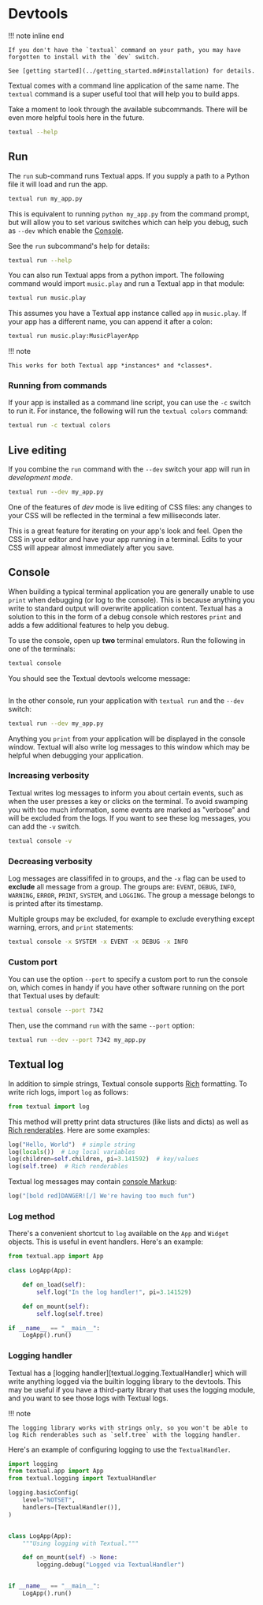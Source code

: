 # Devtools

!!! note inline end

    If you don't have the `textual` command on your path, you may have forgotten to install with the `dev` switch.

    See [getting started](../getting_started.md#installation) for details.

Textual comes with a command line application of the same name. The `textual` command is a super useful tool that will help you to build apps.

Take a moment to look through the available subcommands. There will be even more helpful tools here in the future.

```bash
textual --help
```


## Run

The `run` sub-command runs Textual apps. If you supply a path to a Python file it will load and run the app.

```bash
textual run my_app.py
```

This is equivalent to running `python my_app.py` from the command prompt, but will allow you to set various switches which can help you debug, such as `--dev` which enable the [Console](#console).

See the `run` subcommand's help for details:

```bash
textual run --help
```

You can also run Textual apps from a python import.
The following command would import `music.play` and run a Textual app in that module:

```bash
textual run music.play
```

This assumes you have a Textual app instance called `app` in `music.play`.
If your app has a different name, you can append it after a colon:

```bash
textual run music.play:MusicPlayerApp
```

!!! note

    This works for both Textual app *instances* and *classes*.


### Running from commands

If your app is installed as a command line script, you can use the `-c` switch to run it.
For instance, the following will run the `textual colors` command:

```bash
textual run -c textual colors
```

## Live editing

If you combine the `run` command with the `--dev` switch your app will run in *development mode*.

```bash
textual run --dev my_app.py
```

One of the features of *dev* mode is live editing of CSS files: any changes to your CSS will be reflected in the terminal a few milliseconds later.

This is a great feature for iterating on your app's look and feel. Open the CSS in your editor and have your app running in a terminal. Edits to your CSS will appear almost immediately after you save.

## Console

When building a typical terminal application you are generally unable to use `print` when debugging (or log to the console). This is because anything you write to standard output will overwrite application content. Textual has a solution to this in the form of a debug console which restores `print` and adds a few additional features to help you debug.

To use the console, open up **two** terminal emulators. Run the following in one of the terminals:

```bash
textual console
```

You should see the Textual devtools welcome message:

```{.textual title="textual console" path="docs/examples/getting_started/console.py"}
```

In the other console, run your application with `textual run` and the `--dev` switch:

```bash
textual run --dev my_app.py
```

Anything you `print` from your application will be displayed in the console window. Textual will also write log messages to this window which may be helpful when debugging your application.


### Increasing verbosity

Textual writes log messages to inform you about certain events, such as when the user presses a key or clicks on the terminal. To avoid swamping you with too much information, some events are marked as "verbose" and will be excluded from the logs. If you want to see these log messages, you can add the `-v` switch.

```bash
textual console -v
```

### Decreasing verbosity

Log messages are classififed in to groups, and the `-x` flag can be used to **exclude** all message from a group. The groups are: `EVENT`, `DEBUG`, `INFO`, `WARNING`, `ERROR`, `PRINT`, `SYSTEM`, and `LOGGING`. The group a message belongs to is printed after its timestamp.

Multiple groups may be excluded, for example to exclude everything except warning, errors, and `print` statements:

```bash
textual console -x SYSTEM -x EVENT -x DEBUG -x INFO
```

### Custom port

You can use the option `--port` to specify a custom port to run the console on, which comes in handy if you have other software running on the port that Textual uses by default:

```bash
textual console --port 7342
```

Then, use the command `run` with the same `--port` option:

```bash
textual run --dev --port 7342 my_app.py
```


## Textual log

In addition to simple strings, Textual console supports [Rich](https://rich.readthedocs.io/en/latest/) formatting. To write rich logs, import `log` as follows:

```python
from textual import log
```

This method will pretty print data structures (like lists and dicts) as well as [Rich renderables](https://rich.readthedocs.io/en/stable/protocol.html). Here are some examples:

```python
log("Hello, World")  # simple string
log(locals())  # Log local variables
log(children=self.children, pi=3.141592)  # key/values
log(self.tree)  # Rich renderables
```

Textual log messages may contain [console Markup](https://rich.readthedocs.io/en/stable/markup.html):

```python
log("[bold red]DANGER![/] We're having too much fun")
```

### Log method

There's a convenient shortcut to `log` available on the `App` and `Widget` objects. This is useful in event handlers. Here's an example:

```python
from textual.app import App

class LogApp(App):

    def on_load(self):
        self.log("In the log handler!", pi=3.141529)

    def on_mount(self):
        self.log(self.tree)

if __name__ == "__main__":
    LogApp().run()
```

### Logging handler

Textual has a [logging handler][textual.logging.TextualHandler] which will write anything logged via the builtin logging library to the devtools.
This may be useful if you have a third-party library that uses the logging module, and you want to see those logs with Textual logs.

!!! note

    The logging library works with strings only, so you won't be able to log Rich renderables such as `self.tree` with the logging handler.

Here's an example of configuring logging to use the `TextualHandler`.

```python
import logging
from textual.app import App
from textual.logging import TextualHandler

logging.basicConfig(
    level="NOTSET",
    handlers=[TextualHandler()],
)


class LogApp(App):
    """Using logging with Textual."""

    def on_mount(self) -> None:
        logging.debug("Logged via TextualHandler")


if __name__ == "__main__":
    LogApp().run()
```
